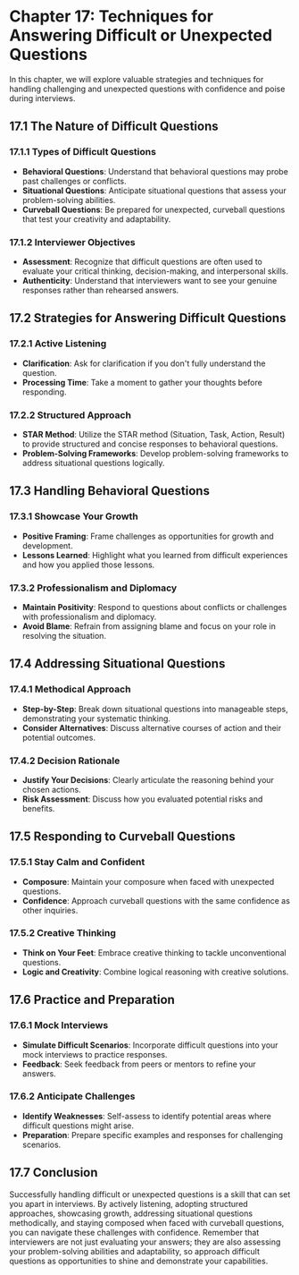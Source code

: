 Chapter 17: Techniques for Answering Difficult or Unexpected Questions
======================================================================

In this chapter, we will explore valuable strategies and techniques for handling challenging and unexpected questions with confidence and poise during interviews.

17.1 **The Nature of Difficult Questions**
------------------------------------------

### 17.1.1 **Types of Difficult Questions**

* **Behavioral Questions**: Understand that behavioral questions may probe past challenges or conflicts.
* **Situational Questions**: Anticipate situational questions that assess your problem-solving abilities.
* **Curveball Questions**: Be prepared for unexpected, curveball questions that test your creativity and adaptability.

### 17.1.2 **Interviewer Objectives**

* **Assessment**: Recognize that difficult questions are often used to evaluate your critical thinking, decision-making, and interpersonal skills.
* **Authenticity**: Understand that interviewers want to see your genuine responses rather than rehearsed answers.

17.2 **Strategies for Answering Difficult Questions**
-----------------------------------------------------

### 17.2.1 **Active Listening**

* **Clarification**: Ask for clarification if you don't fully understand the question.
* **Processing Time**: Take a moment to gather your thoughts before responding.

### 17.2.2 **Structured Approach**

* **STAR Method**: Utilize the STAR method (Situation, Task, Action, Result) to provide structured and concise responses to behavioral questions.
* **Problem-Solving Frameworks**: Develop problem-solving frameworks to address situational questions logically.

17.3 **Handling Behavioral Questions**
--------------------------------------

### 17.3.1 **Showcase Your Growth**

* **Positive Framing**: Frame challenges as opportunities for growth and development.
* **Lessons Learned**: Highlight what you learned from difficult experiences and how you applied those lessons.

### 17.3.2 **Professionalism and Diplomacy**

* **Maintain Positivity**: Respond to questions about conflicts or challenges with professionalism and diplomacy.
* **Avoid Blame**: Refrain from assigning blame and focus on your role in resolving the situation.

17.4 **Addressing Situational Questions**
-----------------------------------------

### 17.4.1 **Methodical Approach**

* **Step-by-Step**: Break down situational questions into manageable steps, demonstrating your systematic thinking.
* **Consider Alternatives**: Discuss alternative courses of action and their potential outcomes.

### 17.4.2 **Decision Rationale**

* **Justify Your Decisions**: Clearly articulate the reasoning behind your chosen actions.
* **Risk Assessment**: Discuss how you evaluated potential risks and benefits.

17.5 **Responding to Curveball Questions**
------------------------------------------

### 17.5.1 **Stay Calm and Confident**

* **Composure**: Maintain your composure when faced with unexpected questions.
* **Confidence**: Approach curveball questions with the same confidence as other inquiries.

### 17.5.2 **Creative Thinking**

* **Think on Your Feet**: Embrace creative thinking to tackle unconventional questions.
* **Logic and Creativity**: Combine logical reasoning with creative solutions.

17.6 **Practice and Preparation**
---------------------------------

### 17.6.1 **Mock Interviews**

* **Simulate Difficult Scenarios**: Incorporate difficult questions into your mock interviews to practice responses.
* **Feedback**: Seek feedback from peers or mentors to refine your answers.

### 17.6.2 **Anticipate Challenges**

* **Identify Weaknesses**: Self-assess to identify potential areas where difficult questions might arise.
* **Preparation**: Prepare specific examples and responses for challenging scenarios.

17.7 **Conclusion**
-------------------

Successfully handling difficult or unexpected questions is a skill that can set you apart in interviews. By actively listening, adopting structured approaches, showcasing growth, addressing situational questions methodically, and staying composed when faced with curveball questions, you can navigate these challenges with confidence. Remember that interviewers are not just evaluating your answers; they are also assessing your problem-solving abilities and adaptability, so approach difficult questions as opportunities to shine and demonstrate your capabilities.
